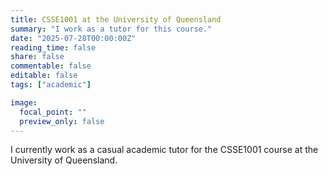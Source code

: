 ```yaml
---
title: CSSE1001 at the University of Queensland
summary: "I work as a tutor for this course."
date: "2025-07-28T00:00:00Z"
reading_time: false
share: false
commentable: false
editable: false
tags: ["academic"]

image:
  focal_point: ""
  preview_only: false
---
```


I currently work as a casual academic tutor for the CSSE1001 course at the University of Queensland.